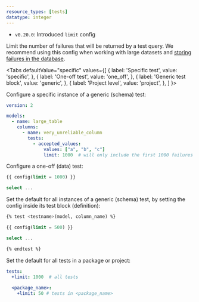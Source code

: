 ```yaml
---
resource_types: [tests]
datatype: integer
---
```


<Changelog>

* `v0.20.0`: Introduced `limit` config

</Changelog>

Limit the number of failures that will be returned by a test query. We recommend using this config when working with large datasets and [storing failures in the database](store_failures).

<Tabs
  defaultValue="specific"
  values={[
    { label: 'Specific test', value: 'specific', },
    { label: 'One-off test', value: 'one_off', },
    { label: 'Generic test block', value: 'generic', },
    { label: 'Project level', value: 'project', },
  ]
}>

<TabItem value="specific">

Configure a specific instance of a generic (schema) test:

<File name='models/<filename>.yml'>

```yaml
version: 2

models:
  - name: large_table
    columns:
      - name: very_unreliable_column
        tests:
          - accepted_values:
              values: ["a", "b", "c"]
              limit: 1000  # will only include the first 1000 failures
```

</File>

</TabItem>

<TabItem value="one_off">

Configure a one-off (data) test:

<File name='tests/<filename>.sql'>

```sql
{{ config(limit = 1000) }}

select ...
```

</File>

</TabItem>

<TabItem value="generic">

Set the default for all instances of a generic (schema) test, by setting the config inside its test block (definition):

<File name='macros/<filename>.sql'>

```sql
{% test <testname>(model, column_name) %}

{{ config(limit = 500) }}

select ...

{% endtest %}
```

</File>

</TabItem>

<TabItem value="project">

Set the default for all tests in a package or project:

<File name='dbt_project.yml'>

```yaml
tests:
  +limit: 1000  # all tests
  
  <package_name>:
    +limit: 50 # tests in <package_name>
```

</File>

</TabItem>

</Tabs>

